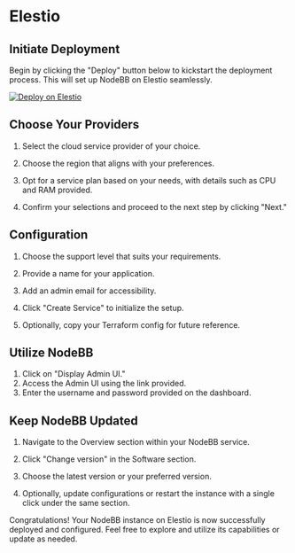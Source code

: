 Elestio
======


Initiate Deployment
---------------------

Begin by clicking the "Deploy" button below to kickstart the deployment process. This will set up NodeBB on Elestio seamlessly.

[![Deploy on Elestio](https://elest.io/images/logos/deploy-to-elestio-btn.png)](https://elest.io/open-source/nodebb)

Choose Your Providers
---------------------

1. Select the cloud service provider of your choice.

2. Choose the region that aligns with your preferences.

3. Opt for a service plan based on your needs, with details such as CPU and RAM provided.

4. Confirm your selections and proceed to the next step by clicking "Next."


Configuration
--------------

1. Choose the support level that suits your requirements.

2. Provide a name for your application.

3. Add an admin email for accessibility.

4. Click "Create Service" to initialize the setup.

5. Optionally, copy your Terraform config for future reference.

Utilize NodeBB
--------------

1. Click on "Display Admin UI."
2. Access the Admin UI using the link provided.
3. Enter the username and password provided on the dashboard.


Keep NodeBB Updated
-------------------

1. Navigate to the Overview section within your NodeBB service.

2. Click "Change version" in the Software section.

3. Choose the latest version or your preferred version.

4. Optionally, update configurations or restart the instance with a single click under the same section.


Congratulations! Your NodeBB instance on Elestio is now successfully deployed and configured. Feel free to explore and utilize its capabilities or update as needed.